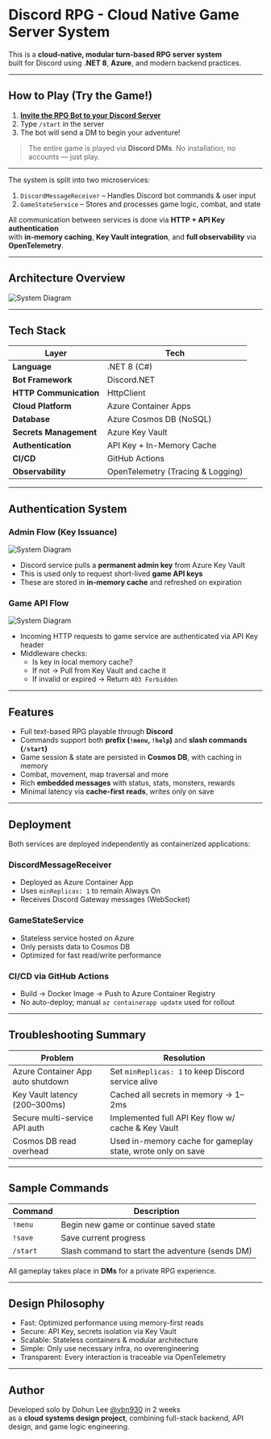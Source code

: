 # Discord RPG - Cloud Native Game Server System

This is a **cloud-native, modular turn-based RPG server system**  
built for Discord using **.NET 8**, **Azure**, and modern backend practices.

---

## How to Play (Try the Game!)

1. **[Invite the RPG Bot to your Discord Server](https://discord.com/oauth2/authorize?client_id=1345637408691064843)**  
2. Type `/start` in the server  
3. The bot will send a DM to begin your adventure!

> The entire game is played via **Discord DMs**.
> No installation, no accounts — just play.

---

The system is split into two microservices:

1. `DiscordMessageReceiver` – Handles Discord bot commands & user input
2. `GameStateService` – Stores and processes game logic, combat, and state

All communication between services is done via **HTTP + API Key authentication**  
with **in-memory caching**, **Key Vault integration**, and **full observability** via **OpenTelemetry**.

---

##  Architecture Overview

![System Diagram](/profile/system_diagram.png)

---

## Tech Stack

| Layer | Tech |
|------|------|
| **Language** | .NET 8 (C#) |
| **Bot Framework** | Discord.NET |
| **HTTP Communication** | HttpClient |
| **Cloud Platform** | Azure Container Apps |
| **Database** | Azure Cosmos DB (NoSQL) |
| **Secrets Management** | Azure Key Vault |
| **Authentication** | API Key + In-Memory Cache |
| **CI/CD** | GitHub Actions |
| **Observability** | OpenTelemetry (Tracing & Logging) |

---

## Authentication System

### Admin Flow (Key Issuance)

![System Diagram](/profile/api_key_discord.png)

- Discord service pulls a **permanent admin key** from Azure Key Vault
- This is used only to request short-lived **game API keys**
- These are stored in **in-memory cache** and refreshed on expiration

### Game API Flow

![System Diagram](/profile/api_key_game.drawio.png)

- Incoming HTTP requests to game service are authenticated via API Key header
- Middleware checks:
  - Is key in local memory cache?
  - If not → Pull from Key Vault and cache it
  - If invalid or expired → Return `403 Forbidden`

---

##  Features

- Full text-based RPG playable through **Discord**
- Commands support both **prefix (`!menu`, `!help`)** and **slash commands (`/start`)**
- Game session & state are persisted in **Cosmos DB**, with caching in memory
- Combat, movement, map traversal and more
- Rich **embedded messages** with status, stats, monsters, rewards
- Minimal latency via **cache-first reads**, writes only on save

---

## Deployment

Both services are deployed independently as containerized applications:

### DiscordMessageReceiver

- Deployed as Azure Container App
- Uses `minReplicas: 1` to remain Always On
- Receives Discord Gateway messages (WebSocket)

### GameStateService

- Stateless service hosted on Azure
- Only persists data to Cosmos DB
- Optimized for fast read/write performance

### CI/CD via GitHub Actions

- Build → Docker Image → Push to Azure Container Registry
- No auto-deploy; manual `az containerapp update` used for rollout

---

## Troubleshooting Summary

| Problem | Resolution |
|--------|------------|
| Azure Container App auto shutdown | Set `minReplicas: 1` to keep Discord service alive |
| Key Vault latency (200–300ms) | Cached all secrets in memory → 1–2ms |
| Secure multi-service API auth | Implemented full API Key flow w/ cache & Key Vault |
| Cosmos DB read overhead | Used in-memory cache for gameplay state, wrote only on save |

---

## Sample Commands

| Command | Description |
|--------|-------------|
| `!menu` | Begin new game or continue saved state |
| `!save` | Save current progress |
| `/start` | Slash command to start the adventure (sends DM) |

 All gameplay takes place in **DMs** for a private RPG experience.

---

## Design Philosophy

- Fast: Optimized performance using memory-first reads
- Secure: API Key, secrets isolation via Key Vault
- Scalable: Stateless containers & modular architecture
- Simple: Only use necessary infra, no overengineering
- Transparent: Every interaction is traceable via OpenTelemetry

---

## Author

Developed solo by Dohun Lee [@vbn930](https://github.com/vbn930) in 2 weeks  
as a **cloud systems design project**, combining full-stack backend, API design, and game logic engineering.
